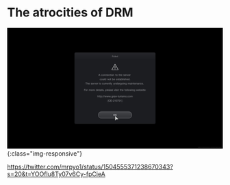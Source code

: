 # The atrocities of DRM

![DRM in Gran Turismo 7](/assets/granturismodrm.jpg){:class="img-responsive"}

https://twitter.com/mrpyo1/status/1504555371238670343?s=20&t=YOOflu8Ty07v6Cy-fpCieA
